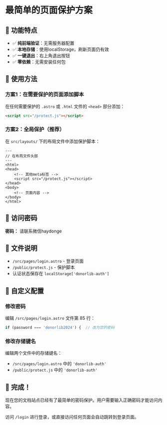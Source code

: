 # 最简单的页面保护方案

## 🎯 功能特点

- ✅ **纯前端验证**：无需服务器配置
- ✅ **本地存储**：使用localStorage，刷新页面仍有效
- ✅ **一键退出**：右上角退出按钮
- ✅ **零依赖**：无需安装任何包

## 🚀 使用方法

### 方案1：在需要保护的页面添加脚本

在任何需要保护的 `.astro` 或 `.html` 文件的 `<head>` 部分添加：

```html
<script src="/protect.js"></script>
```

### 方案2：全局保护（推荐）

在 `src/layouts/` 下的布局文件中添加保护脚本：

```astro
---
// 在布局文件头部
---
<html>
<head>
    <!-- 其他meta标签 -->
    <script src="/protect.js"></script>
</head>
<body>
    <!-- 页面内容 -->
</body>
</html>
```

## 🔑 访问密码

**密码：** 请联系微信haydonge

## 📝 文件说明

- `/src/pages/login.astro` - 登录页面
- `/public/protect.js` - 保护脚本
- 认证状态保存在 `localStorage['donorlib-auth']`

## 🔧 自定义配置

### 修改密码

编辑 `/src/pages/login.astro` 文件第 85 行：

```javascript
if (password === 'donorlib2024') {  // 改为您的密码
```

### 修改存储键名

编辑两个文件中的存储键名：

- `/src/pages/login.astro` 中的 `'donorlib-auth'`
- `/public/protect.js` 中的 `'donorlib-auth'`

## 🎉 完成！

现在您的文档站点已经有了最简单的密码保护。用户需要输入正确密码才能访问内容。

访问 `/login` 进行登录，或直接访问任何页面会自动跳转到登录页面。

